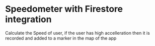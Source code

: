 # Speedometer with Firestore integration

Calculate the Speed of user, if the user has high accelleration then it is recorded and added to a marker in the map of the app 
